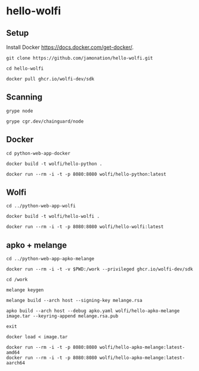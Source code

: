 # hello-wolfi

## Setup

Install Docker https://docs.docker.com/get-docker/.

```
git clone https://github.com/jamonation/hello-wolfi.git

cd hello-wolfi

docker pull ghcr.io/wolfi-dev/sdk
```

## Scanning

```
grype node

grype cgr.dev/chainguard/node
```

## Docker

```
cd python-web-app-docker

docker build -t wolfi/hello-python .

docker run --rm -i -t -p 8080:8080 wolfi/hello-python:latest
```

## Wolfi

```
cd ../python-web-app-wolfi

docker build -t wolfi/hello-wolfi .

docker run --rm -i -t -p 8080:8080 wolfi/hello-wolfi:latest
```

## apko + melange

```
cd ../python-web-app-apko-melange

docker run --rm -i -t -v $PWD:/work --privileged ghcr.io/wolfi-dev/sdk

cd /work

melange keygen

melange build --arch host --signing-key melange.rsa

apko build --arch host --debug apko.yaml wolfi/hello-apko-melange image.tar --keyring-append melange.rsa.pub

exit

docker load < image.tar

docker run --rm -i -t -p 8080:8080 wolfi/hello-apko-melange:latest-amd64
docker run --rm -i -t -p 8080:8080 wolfi/hello-apko-melange:latest-aarch64
```
